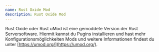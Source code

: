 ```yaml
---
name: Rust Oxide Mod
description: Rust Oxide Mod
---
```


Rust Oxide oder Rust uMod ist eine gemoddete Version der Rust Serversoftware.
Hiermit kannst du Pugins installieren und hast mehr Konfigurationsmöglichkeiten
Mods und weitere Informationen findest du unter [https://umod.org/](https://umod.org/).
